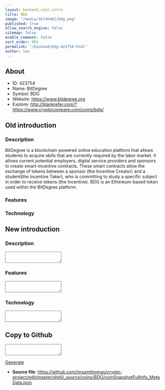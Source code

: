 ```yaml
---
layout: backend_coin_intro
title: BDG
image: "/media/16746482/bdg.png"
published: true
allow_search_engine: false
sitemap: false
enable_comment: false
sort_order: 993
permalink: "/backend/bdg-423754.html"
author: Sam
---
```


## About

- ID: 423754
- Name: BitDegree
- Symbol: BDG
- Website: https://www.bitdegree.org
- Explore: http://blankrefer.com/?https://www.cryptocompare.com/coins/bdg/


## Old introduction

### Description

<p>BitDegree is a blockchain-powered online education platform that allows students to <span>acquire skills that are currently required by the labor market. It allows current potential employers, digital service providers and sponsors to create smart-incentive contracts. These smart contracts allow the exchange of tokens between a sponsor (the Incentive Creator) and a student(the Incentive Taker), who is committing to study a specific subject in order to receive tokens (the Incentive). </span><span>BDG is an Ethereum-based token used within the BitDegree platform.</span></p>

### Features


### Technology




## New introduction


### Description
<textarea id="meta_description" name="description"></textarea>

### Features
<textarea id="meta_features" name="features"></textarea>

### Technology
<textarea id="meta_technology" name="technology"></textarea>


## Copy to Github

<textarea id="coinsnapshotfullinfo_metadata"></textarea>

<a href="#gen" onclick="generateMetaDatJson()">Generate</a>

- **Source file**: <a href="https://github.com/imsamthomas/crypto-project/edit/master/shell/_source/coins/BDG/coinSnapshotFullInfo_MetaData.json">https://github.com/imsamthomas/crypto-project/edit/master/shell/_source/coins/BDG/coinSnapshotFullInfo_MetaData.json</a>

